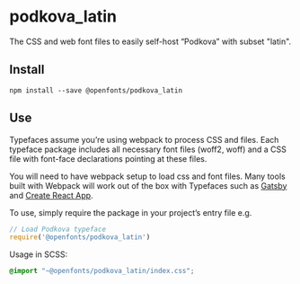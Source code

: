 
# podkova_latin

The CSS and web font files to easily self-host “Podkova” with subset "latin".

## Install

`npm install --save @openfonts/podkova_latin`

## Use

Typefaces assume you’re using webpack to process CSS and files. Each typeface
package includes all necessary font files (woff2, woff) and a CSS file with
font-face declarations pointing at these files.

You will need to have webpack setup to load css and font files. Many tools built
with Webpack will work out of the box with Typefaces such as [Gatsby](https://github.com/gatsbyjs/gatsby)
and [Create React App](https://github.com/facebookincubator/create-react-app).

To use, simply require the package in your project’s entry file e.g.

```javascript
// Load Podkova typeface
require('@openfonts/podkova_latin')
```

Usage in SCSS:
```scss
@import "~@openfonts/podkova_latin/index.css";
```
